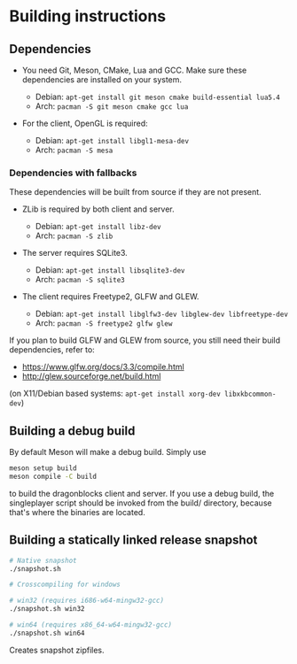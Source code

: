 # Building instructions

## Dependencies

- You need Git, Meson, CMake, Lua and GCC. Make sure these dependencies are installed on your system.
	- Debian: `apt-get install git meson cmake build-essential lua5.4`
	- Arch: `pacman -S git meson cmake gcc lua`

- For the client, OpenGL is required:
	- Debian: `apt-get install libgl1-mesa-dev`
	- Arch: `pacman -S mesa`

### Dependencies with fallbacks

These dependencies will be built from source if they are not present.

- ZLib is required by both client and server.
	- Debian: `apt-get install libz-dev`
	- Arch: `pacman -S zlib`

- The server requires SQLite3.
	- Debian: `apt-get install libsqlite3-dev`
	- Arch: `pacman -S sqlite3`

- The client requires Freetype2, GLFW and GLEW.
	- Debian: `apt-get install libglfw3-dev libglew-dev libfreetype-dev`
	- Arch: `pacman -S freetype2 glfw glew`

If you plan to build GLFW and GLEW from source, you still need their build dependencies, refer to:

- https://www.glfw.org/docs/3.3/compile.html
- http://glew.sourceforge.net/build.html

(on X11/Debian based systems: `apt-get install xorg-dev libxkbcommon-dev`)

## Building a debug build

By default Meson will make a debug build. Simply use

```bash
meson setup build
meson compile -C build
```

to build the dragonblocks client and server.
If you use a debug build, the singleplayer script should be invoked from the build/ directory, because that's where the binaries are located.

## Building a statically linked release snapshot

```bash
# Native snapshot
./snapshot.sh

# Crosscompiling for windows

# win32 (requires i686-w64-mingw32-gcc)
./snapshot.sh win32

# win64 (requires x86_64-w64-mingw32-gcc)
./snapshot.sh win64
```

Creates snapshot zipfiles.
